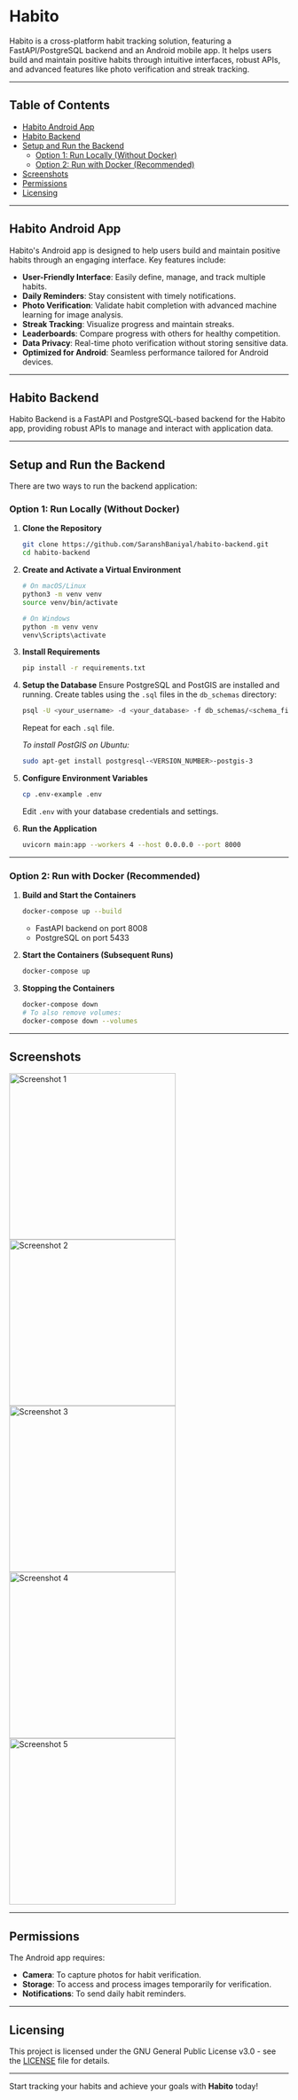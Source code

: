 # Habito

Habito is a cross-platform habit tracking solution, featuring a FastAPI/PostgreSQL backend and an Android mobile app. It helps users build and maintain positive habits through intuitive interfaces, robust APIs, and advanced features like photo verification and streak tracking.

---

## Table of Contents

- [Habito Android App](#habito-android-app)
- [Habito Backend](#habito-backend)
- [Setup and Run the Backend](#setup-and-run-the-backend)
  - [Option 1: Run Locally (Without Docker)](#option-1-run-locally-without-docker)
  - [Option 2: Run with Docker (Recommended)](#option-2-run-with-docker-recommended)
- [Screenshots](#screenshots)
- [Permissions](#permissions)
- [Licensing](#licensing)

---

## Habito Android App

Habito's Android app is designed to help users build and maintain positive habits through an engaging interface. Key features include:

- **User-Friendly Interface**: Easily define, manage, and track multiple habits.
- **Daily Reminders**: Stay consistent with timely notifications.
- **Photo Verification**: Validate habit completion with advanced machine learning for image analysis.
- **Streak Tracking**: Visualize progress and maintain streaks.
- **Leaderboards**: Compare progress with others for healthy competition.
- **Data Privacy**: Real-time photo verification without storing sensitive data.
- **Optimized for Android**: Seamless performance tailored for Android devices.

---

## Habito Backend

Habito Backend is a FastAPI and PostgreSQL-based backend for the Habito app, providing robust APIs to manage and interact with application data.

---

## Setup and Run the Backend

There are two ways to run the backend application:

### Option 1: Run Locally (Without Docker)

1. **Clone the Repository**
    ```bash
    git clone https://github.com/SaranshBaniyal/habito-backend.git
    cd habito-backend
    ```

2. **Create and Activate a Virtual Environment**
    ```bash
    # On macOS/Linux
    python3 -m venv venv
    source venv/bin/activate

    # On Windows
    python -m venv venv
    venv\Scripts\activate
    ```

3. **Install Requirements**
    ```bash
    pip install -r requirements.txt
    ```

4. **Setup the Database**
    Ensure PostgreSQL and PostGIS are installed and running. Create tables using the `.sql` files in the `db_schemas` directory:
    ```bash
    psql -U <your_username> -d <your_database> -f db_schemas/<schema_file>.sql
    ```
    Repeat for each `.sql` file.

    *To install PostGIS on Ubuntu:*
    ```bash
    sudo apt-get install postgresql-<VERSION_NUMBER>-postgis-3
    ```

5. **Configure Environment Variables**
    ```bash
    cp .env-example .env
    ```
    Edit `.env` with your database credentials and settings.

6. **Run the Application**
    ```bash
    uvicorn main:app --workers 4 --host 0.0.0.0 --port 8000
    ```

---

### Option 2: Run with Docker (Recommended)

1. **Build and Start the Containers**
    ```bash
    docker-compose up --build
    ```
    - FastAPI backend on port 8008
    - PostgreSQL on port 5433

2. **Start the Containers (Subsequent Runs)**
    ```bash
    docker-compose up
    ```

3. **Stopping the Containers**
    ```bash
    docker-compose down
    # To also remove volumes:
    docker-compose down --volumes
    ```

---

## Screenshots

<img src="https://github.com/user-attachments/assets/9e82ae87-46c5-4a23-91f6-1b7bed0dbe53" alt="Screenshot 1" width="300">
<img src="https://github.com/user-attachments/assets/9ca95d59-1bcb-4770-a14a-9f04c76a19db" alt="Screenshot 2" width="300">
<img src="https://github.com/user-attachments/assets/9c935aa4-2144-477f-8cfa-8c165e38a611" alt="Screenshot 3" width="300">
<img src="https://github.com/user-attachments/assets/36da2557-682d-4e16-bdf8-fd4372f5e5e4" alt="Screenshot 4" width="300">
<img src="https://github.com/user-attachments/assets/1a55c98c-7b08-4b55-8a97-21f8232b47a4" alt="Screenshot 5" width="300">

---

## Permissions

The Android app requires:
- **Camera**: To capture photos for habit verification.
- **Storage**: To access and process images temporarily for verification.
- **Notifications**: To send daily habit reminders.

---

## Licensing

This project is licensed under the GNU General Public License v3.0 - see the [LICENSE](LICENSE) file for details.

---

Start tracking your habits and achieve your goals with **Habito** today!